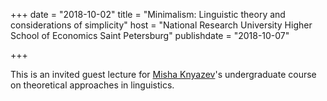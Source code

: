 +++
date = "2018-10-02"
title = "Minimalism: Linguistic theory and considerations of simplicity"
host = "National Research University Higher School of Economics Saint Petersburg"
publishdate = "2018-10-07"

+++

This is an invited guest lecture for [Misha Knyazev](https://www.hse.ru/org/persons/191262608)'s undergraduate course on theoretical approaches in linguistics.



